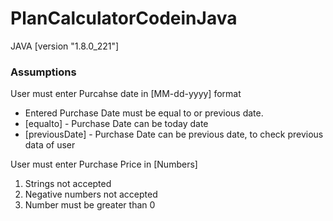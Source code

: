 # PlanCalculatorCodeinJava

JAVA [version "1.8.0_221"]

### Assumptions
User must enter Purcahse date in [MM-dd-yyyy] format
- Entered Purchase Date must be equal to or previous date.
- [equalto] - Purchase Date can be today date
- [previousDate] - Purchase Date can be previous date, to check previous data of user

User must enter Purchase Price in [Numbers]
1. Strings not accepted
2. Negative numbers not accepted
3. Number must be greater than 0
